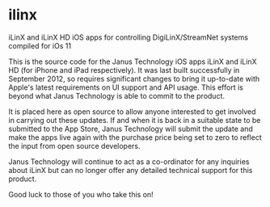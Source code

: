 # ilinx
iLinX and iLinX HD iOS apps for controlling DigiLinX/StreamNet systems compiled for iOs 11

This is the source code for the Janus Technology iOS apps iLinX and iLinX HD
(for iPhone and iPad respectively).  It was last built successfully in 
September 2012, so requires significant changes to bring it up-to-date with
Apple's latest requirements on UI support and API usage.  This effort is
beyond what Janus Technology is able to commit to the product.

It is placed here as open source to allow anyone interested to get involved
in carrying out these updates.  If and when it is back in a suitable state
to be submitted to the App Store, Janus Technology will submit the update
and make the apps live again with the purchase price being set to zero to 
reflect the input from open source developers.

Janus Technology will continue to act as a co-ordinator for any inquiries
about iLinX but can no longer offer any detailed technical support for
this product.

Good luck to those of you who take this on!
